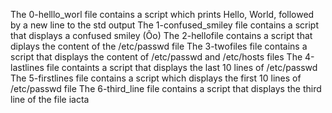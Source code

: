 The 0-helllo_worl file contains a script which prints Hello, World, followed by a new line to the std output
The 1-confused_smiley file contains a script that displays a confused smiley (Ôo)
The 2-hellofile contains a script that diplays the content of the /etc/passwd file
The 3-twofiles file contains a script that displays the content of /etc/passwd and /etc/hosts files
The 4-lastlines file containts a script that displays the last 10 lines of /etc/passwd
The 5-firstlines file contains a script which displays the first 10 lines of /etc/passwd file
The 6-third_line file contains a  script that displays the third line of the file iacta
